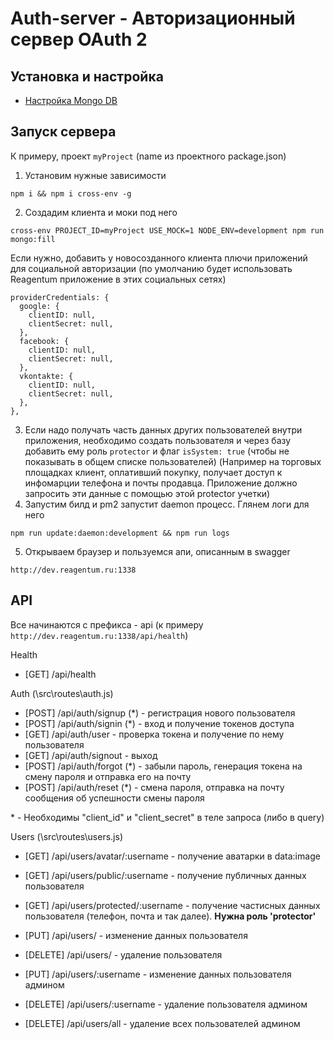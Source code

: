 # Auth-server - Авторизационный сервер OAuth 2

## Установка и настройка
* [Настройка Mongo DB](./db/README.md)

## Запуск сервера
К примеру, проект ```myProject``` (name из проектного package.json)

1. Установим нужные зависимости
```
npm i && npm i cross-env -g
```
2. Создадим клиента и моки под него
```
cross-env PROJECT_ID=myProject USE_MOCK=1 NODE_ENV=development npm run mongo:fill 
```
Если нужно, добавить у новосозданного клиента плючи приложений для социальной авторизации
(по умолчанию будет использовать Reagentum приложение в этих социальных сетях) 
```
providerCredentials: {
  google: {
    clientID: null,
    clientSecret: null,
  },
  facebook: {
    clientID: null,
    clientSecret: null,
  },
  vkontakte: {
    clientID: null,
    clientSecret: null,
  },
},
```

3. Если надо получать часть данных других пользователей внутри приложения, необходимо создать пользователя и через базу добавить ему роль ```protector``` и флаг ```isSystem: true``` (чтобы не показывать в общем списке пользователей)
(Например на торговых площадках клиент, оплативший покупку, получает доступ к инфомарции телефона и почты продавца. Приложение должно запросить эти данные с помощью этой protector учетки)
4. Запустим билд и pm2 запустит daemon процесс. Глянем логи для него
```
npm run update:daemon:development && npm run logs
```
5. Открываем браузер и пользуемся апи, описанным в swagger
```
http://dev.reagentum.ru:1338
```

## API
Все начинаются с префикса - api (к примеру ```http://dev.reagentum.ru:1338/api/health```)

Health
- [GET] /api/health

Auth (\src\routes\auth.js)
- [POST] /api/auth/signup (\*) - регистрация нового пользователя
- [POST] /api/auth/signin (\*) - вход и получение токенов доступа
- [GET] /api/auth/user - проверка токена и получение по нему пользователя 
- [GET] /api/auth/signout - выход
- [POST] /api/auth/forgot (\*) - забыли пароль, генерация токена на смену пароля и отправка его на почту
- [POST] /api/auth/reset (\*) - смена пароля, отправка на почту сообщения об успешности смены пароля

\* - Необходимы "client_id" и "client_secret" в теле запроса (либо в query)

Users (\src\routes\users.js)
- [GET] /api/users/avatar/:username - получение аватарки в data:image
- [GET] /api/users/public/:username - получение публичных данных пользователя
- [GET] /api/users/protected/:username - получение частисных данных пользователя (телефон, почта и так далее). **Нужна роль 'protector'**

- [PUT] /api/users/ - изменение данных пользователя
- [DELETE] /api/users/ - удаление пользователя

- [PUT] /api/users/:username - изменение данных пользователя админом
- [DELETE] /api/users/:username - удаление пользователя админом

- [DELETE] /api/users/all - удаление всех пользователей админом
